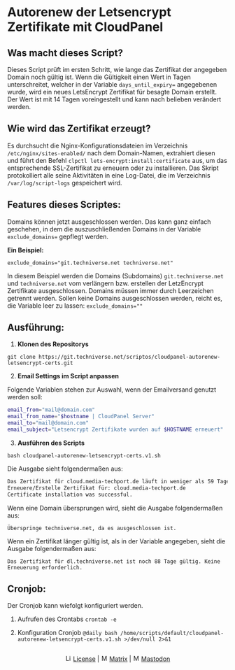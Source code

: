 # Autorenew der Letsencrypt Zertifikate mit CloudPanel


## Was macht dieses Script?

Dieses Script prüft im ersten Schritt, wie lange das Zertifikat der angegeben Domain noch gültig ist.
Wenn die Gültigkeit einen Wert in Tagen unterschreitet, welcher in der Variable `days_until_expiry=` angegebenen wurde, wird ein neues LetsEncrypt Zertifikat für besagte Domain erstellt.
Der Wert ist mit 14 Tagen voreingestellt und kann nach belieben verändert werden.

## Wie wird das Zertifikat erzeugt?

Es durchsucht die Nginx-Konfigurationsdateien im Verzeichnis `/etc/nginx/sites-enabled/` nach dem Domain-Namen, extrahiert diesen und führt den Befehl `clpctl lets-encrypt:install:certificate` aus, um das entsprechende SSL-Zertifikat zu erneuern oder zu installieren. Das Skript protokolliert alle seine Aktivitäten in eine Log-Datei, die im Verzeichnis `/var/log/script-logs` gespeichert wird.

## Features dieses Scriptes:

Domains können jetzt ausgeschlossen werden.
Das kann ganz einfach geschehen, in dem die auszuschließenden Domains in der Variable `exclude_domains=` gepflegt werden.

**Ein Beispiel:**

`exclude_domains="git.techniverse.net techniverse.net"`

In diesem Beispiel werden die Domains (Subdomains) `git.techniverse.net` und `techniverse.net` vom verlängern bzw. erstellen der LetzEncrypt Zertifikate ausgeschlossen.
Domains müssen immer durch Leerzeichen getrennt werden.
Sollen keine Domains ausgeschlossen werden, reicht es, die Variable leer zu lassen: `exclude_domains=""`


## Ausführung:

1. **Klonen des Repositorys**

`git clone https://git.techniverse.net/scriptos/cloudpanel-autorenew-letsencrypt-certs.git`


2. **Email Settings im Script anpassen**

Folgende Variablen stehen zur Auswahl, wenn der Emailversand genutzt werden soll:
```bash
email_from="mail@domain.com"
email_from_name="$hostname | CloudPanel Server"
email_to="mail@domain.com"
email_subject="Letsencrypt Zertifikate wurden auf $HOSTNAME erneuert"
```


3. **Ausführen des Scripts**

`bash cloudpanel-autorenew-letsencrypt-certs.v1.sh`

Die Ausgabe sieht folgendermaßen aus:
```bash
Das Zertifikat für cloud.media-techport.de läuft in weniger als 59 Tagen ab (in 58 Tagen).
Erneuere/Erstelle Zertifikat für: cloud.media-techport.de
Certificate installation was successful.
```

Wenn eine Domain übersprungen wird, sieht die Ausgabe folgendermaßen aus:

`Überspringe techniverse.net, da es ausgeschlossen ist.`

Wenn ein Zertifikat länger gültig ist, als in der Variable angegeben, sieht die Ausgabe folgendermaßen aus:

`Das Zertifikat für dl.techniverse.net ist noch 88 Tage gültig. Keine Erneuerung erforderlich.`

## Cronjob:

Der Cronjob kann wiefolgt konfiguriert werden.

1. Aufrufen des Crontabs
`crontab -e`

2. Konfiguration Cronjob
`@daily bash /home/scripts/default/cloudpanel-autorenew-letsencrypt-certs.v1.sh >/dev/null 2>&1`

<p align="center">
  <img src="https://assets.techniverse.net/f1/git/graphics/gray0-catonline.svg" alt="">
</p>

<p align="center">
<img src="https://assets.techniverse.net/f1/logos/small/license.png" alt="License" width="15" height="15"> <a href="./template_repository/src/branch/main/LICENSE">License</a> | <img src="https://assets.techniverse.net/f1/logos/small/matrix2.svg" alt="Matrix" width="15" height="15"> <a href="https://matrix.to/#/#community:techniverse.net">Matrix</a> | <img src="https://assets.techniverse.net/f1/logos/small/mastodon2.svg" alt="Matrix" width="15" height="15"> <a href="https://social.techniverse.net/@donnerwolke">Mastodon</a>
</p>